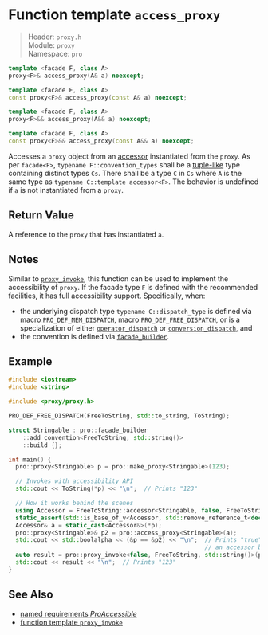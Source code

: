 # Function template `access_proxy`

> Header: `proxy.h`  
> Module: `proxy`  
> Namespace: `pro`

```cpp
template <facade F, class A>
proxy<F>& access_proxy(A& a) noexcept;

template <facade F, class A>
const proxy<F>& access_proxy(const A& a) noexcept;

template <facade F, class A>
proxy<F>&& access_proxy(A&& a) noexcept;

template <facade F, class A>
const proxy<F>&& access_proxy(const A&& a) noexcept;
```

Accesses a `proxy` object from an [accessor](ProAccessible.md) instantiated from the `proxy`. As per `facade<F>`, `typename F::convention_types` shall be a [tuple-like](https://en.cppreference.com/w/cpp/utility/tuple/tuple-like) type containing distinct types `Cs`. There shall be a type `C` in `Cs` where `A` is the same type as `typename C::template accessor<F>`. The behavior is undefined if `a` is not instantiated from a `proxy`.

## Return Value

A reference to the `proxy` that has instantiated `a`.

## Notes

Similar to [`proxy_invoke`](proxy_invoke.md), this function can be used to implement the accessibility of `proxy`. If the facade type `F` is defined with the recommended facilities, it has full accessibility support. Specifically, when:

- the underlying dispatch type `typename C::dispatch_type` is defined via [macro `PRO_DEF_MEM_DISPATCH`](PRO_DEF_MEM_DISPATCH.md), [macro `PRO_DEF_FREE_DISPATCH`](PRO_DEF_FREE_DISPATCH.md), or is a specialization of either [`operator_dispatch`](operator_dispatch/README.md) or [`conversion_dispatch`](explicit_conversion_dispatch/README.md), and
- the convention is defined via [`facade_builder`](basic_facade_builder/README.md).

## Example

```cpp
#include <iostream>
#include <string>

#include <proxy/proxy.h>

PRO_DEF_FREE_DISPATCH(FreeToString, std::to_string, ToString);

struct Stringable : pro::facade_builder
    ::add_convention<FreeToString, std::string()>
    ::build {};

int main() {
  pro::proxy<Stringable> p = pro::make_proxy<Stringable>(123);

  // Invokes with accessibility API
  std::cout << ToString(*p) << "\n";  // Prints "123"

  // How it works behind the scenes
  using Accessor = FreeToString::accessor<Stringable, false, FreeToString, std::string()>;
  static_assert(std::is_base_of_v<Accessor, std::remove_reference_t<decltype(*p)>>);
  Accessor& a = static_cast<Accessor&>(*p);
  pro::proxy<Stringable>& p2 = pro::access_proxy<Stringable>(a);
  std::cout << std::boolalpha << (&p == &p2) << "\n";  // Prints "true" because access_proxy converts
                                                       // an accessor back to the original proxy
  auto result = pro::proxy_invoke<false, FreeToString, std::string()>(p2);
  std::cout << result << "\n";  // Prints "123"
}
```

## See Also

- [named requirements *ProAccessible*](ProAccessible.md)
- [function template `proxy_invoke`](proxy_invoke.md)
